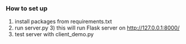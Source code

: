 ### How to set up

1) install packages from requirements.txt
2) run server.py
   3) this will run Flask server on http://127.0.0.1:8000/
4) test server with client_demo.py
